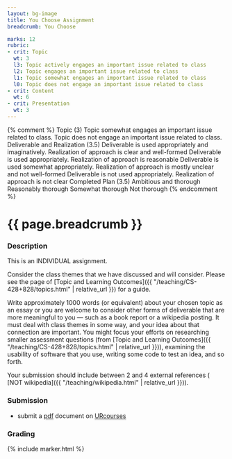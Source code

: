 ```yaml
---
layout: bg-image
title: You Choose Assignment
breadcrumb: You Choose

marks: 12
rubric:
- crit: Topic
  wt: 3
  l3: Topic actively engages an important issue related to class
  l2: Topic engages an important issue related to class
  l1: Topic somewhat engages an important issue related to class
  l0: Topic does not engage an important issue related to class
- crit: Content
  wt: 6
- crit: Presentation
  wt: 3
---
```

{% comment %}
Topic (3)			Topic somewhat engages an important issue related to class.	Topic does not engage an important issue related to class.
Deliverable and Realization (3.5)	Deliverable is used appropriately and imaginatively. Realization of approach is clear and well-formed	Deliverable is used appropriately. Realization of approach is reasonable	Deliverable is used somewhat appropriately. Realization of approach is mostly unclear and not well-formed	Deliverable is not used appropriately. Realization of approach is not clear
Completed Plan (3.5)	Ambitious and thorough	Reasonably thorough	Somewhat thorough	Not thorough
{% endcomment %}
# {{ page.breadcrumb }}		

### Description

This is an INDIVIDUAL assignment.

Consider the class themes that we have discussed and will consider.
Please see the page of
[Topic and Learning Outcomes]({{ "/teaching/CS-428+828/topics.html" | relative_url }})
for a guide.

Write approximately 1000 words (or equivalent)
about your chosen topic as an essay or
you are welcome to consider other forms of deliverable that are more meaningful to you &mdash; such as a book report or a wikipedia posting.
It must deal with class themes in some way,
and your idea about that connection are important.
You might focus your efforts on researching smaller assessment questions (from [Topic and Learning Outcomes]({{ "/teaching/CS-428+828/topics.html" | relative_url }})),
examining the usability of software that you use,
writing some code to test an idea, and so forth.

Your submission should include between 2 and 4 external references (
[NOT wikipedia]({{ "/teaching/wikipedia.html" | relative_url }})).

### Submission

* submit a [pdf](https://en.wikipedia.org/wiki/PDF) document on [URcourses](https://urcourses.uregina.ca/course/view.php?id=2084)

### Grading

{% include marker.html %}
